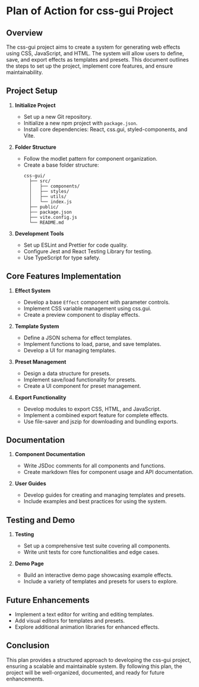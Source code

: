 # Plan of Action for css-gui Project

## Overview
The css-gui project aims to create a system for generating web effects using CSS, JavaScript, and HTML. The system will allow users to define, save, and export effects as templates and presets. This document outlines the steps to set up the project, implement core features, and ensure maintainability.

## Project Setup
1. **Initialize Project**
   - Set up a new Git repository.
   - Initialize a new npm project with `package.json`.
   - Install core dependencies: React, css.gui, styled-components, and Vite.

2. **Folder Structure**
   - Follow the modlet pattern for component organization.
   - Create a base folder structure:
     ```
     css-gui/
       ├── src/
       │   ├── components/
       │   ├── styles/
       │   ├── utils/
       │   └── index.js
       ├── public/
       ├── package.json
       ├── vite.config.js
       └── README.md
     ```

3. **Development Tools**
   - Set up ESLint and Prettier for code quality.
   - Configure Jest and React Testing Library for testing.
   - Use TypeScript for type safety.

## Core Features Implementation
1. **Effect System**
   - Develop a base `Effect` component with parameter controls.
   - Implement CSS variable management using css.gui.
   - Create a preview component to display effects.

2. **Template System**
   - Define a JSON schema for effect templates.
   - Implement functions to load, parse, and save templates.
   - Develop a UI for managing templates.

3. **Preset Management**
   - Design a data structure for presets.
   - Implement save/load functionality for presets.
   - Create a UI component for preset management.

4. **Export Functionality**
   - Develop modules to export CSS, HTML, and JavaScript.
   - Implement a combined export feature for complete effects.
   - Use file-saver and jszip for downloading and bundling exports.

## Documentation
1. **Component Documentation**
   - Write JSDoc comments for all components and functions.
   - Create markdown files for component usage and API documentation.

2. **User Guides**
   - Develop guides for creating and managing templates and presets.
   - Include examples and best practices for using the system.

## Testing and Demo
1. **Testing**
   - Set up a comprehensive test suite covering all components.
   - Write unit tests for core functionalities and edge cases.

2. **Demo Page**
   - Build an interactive demo page showcasing example effects.
   - Include a variety of templates and presets for users to explore.

## Future Enhancements
- Implement a text editor for writing and editing templates.
- Add visual editors for templates and presets.
- Explore additional animation libraries for enhanced effects.

## Conclusion
This plan provides a structured approach to developing the css-gui project, ensuring a scalable and maintainable system. By following this plan, the project will be well-organized, documented, and ready for future enhancements.